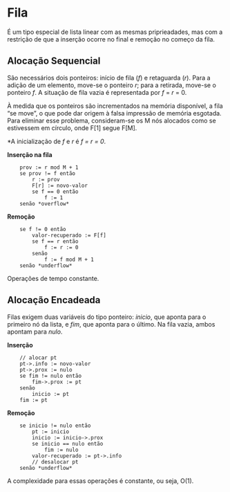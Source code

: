 # Fila
É um tipo especial de lista linear com as mesmas priprieadades, mas com a restrição de que a inserção ocorre no final e remoção no começo da fila.

## Alocação Sequencial
São necessários dois ponteiros: início de fila (*f*) e retaguarda (*r*). Para a adição de um elemento, move-se o ponteiro *r*; para a retirada, move-se o ponteiro *f*. A situação de fila vazia é representada por *f* = *r* = 0.

À medida que os ponteiros são incrementados na memória disponível, a fila “se move”, o que pode dar origem à falsa impressão de memória esgotada. Para eliminar esse problema, consideram-se os M nós alocados como se estivessem em círculo, onde F[1] segue F[M]. 

*A inicialização de *f* e *r* é *f = r = 0*.

**Inserção na fila**
```
    prov := r mod M + 1
    se prov != f então
        r := prov
        F[r] := novo-valor
        se f == 0 então
            f := 1
    senão *overflow*
```

**Remoção**
```
    se f != 0 então
        valor-recuperado := F[f]
        se f == r então
            f := r := 0
        senão
            f := f mod M + 1
    senão *underflow*
```
Operações de tempo constante.

## Alocação Encadeada
Filas exigem duas variáveis do tipo ponteiro: *inicio*, que aponta para o primeiro nó da lista, e *fim*, que aponta para o último. Na fila vazia, ambos apontam para *nulo*.

**Inserção**
```
    // alocar pt
    pt->.info := novo-valor
    pt->.prox := nulo
    se fim != nulo então
        fim->.prox := pt
    senão
        inicio := pt
    fim := pt
```

**Remoção**
```
    se inicio != nulo então
        pt := inicio
        inicio := inicio->.prox
        se inicio == nulo então
            fim := nulo
        valor-recuperado := pt->.info
        // desalocar pt
    senão *underflow*
```
A complexidade para essas operações é constante, ou seja, O(1).